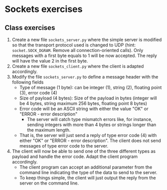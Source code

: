 # Sockets exercises

## Class exercises

1. Create a new file `sockets_server.py` where the simple server is modified so that the transport protocol used is changed to UDP (hint: `socket.SOCK_DGRAM`. Remove all connection-oriented calls). Only messages with a first byte equals to 1  will be now accepted. The reply will have the value 2 in the first byte.
2. Create a new file `sockets_client.py` where the client is adapted accordingly.
3. Modify the file `sockets_server.py` to define a message header with the following fields
    - Type of message (1 byte): can be integer (1), string (2), floating point (3), error code (4)
    - Size of payload (4 bytes): Size of the payload in bytes (integer will be 4 bytes, string maximum 256 bytes, floating point 8 bytes)
    - Error code will be an ASCII string with either the value "OK" or "ERROR - error description"
        - The server will catch type mismatch errors like, for instance, sending integers with more than 4 bytes or strings longer than the maximum length.
    - That is, the server will just send a reply of type error code (4) with either "OK" or "ERROR - error description". The client does not send messages of type error code to the server.
4. The client will now be able to send one of the three different types as payload and handle the error code. Adapt the client program accordingly.
    - The client program can accept an additional parameter from the command line indicating the type of the data to send to the server.
    - To keep things simple, the client will just output the reply from the server on the command line.



